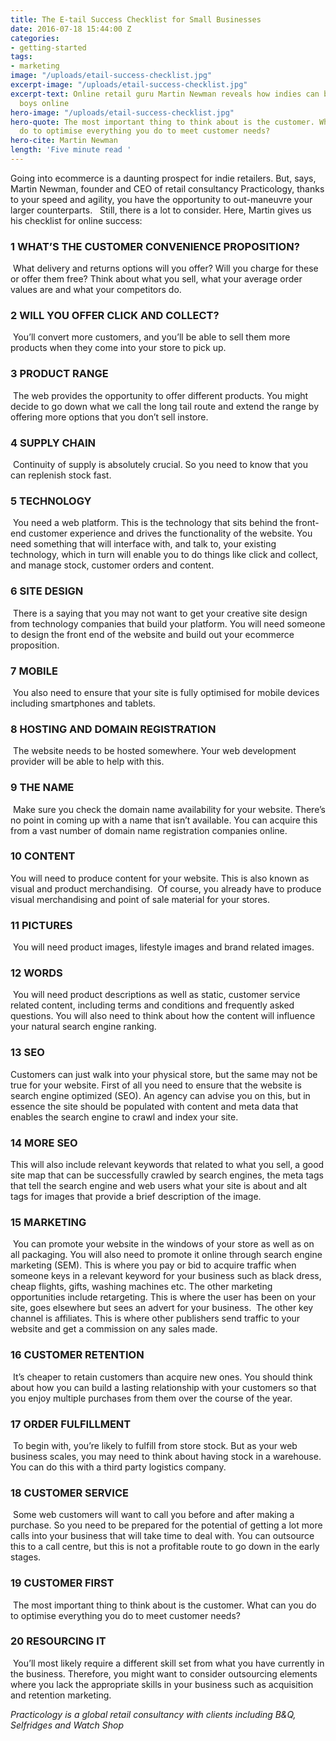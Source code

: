 ```yaml
---
title: The E-tail Success Checklist for Small Businesses
date: 2016-07-18 15:44:00 Z
categories:
- getting-started
tags:
- marketing
image: "/uploads/etail-success-checklist.jpg"
excerpt-image: "/uploads/etail-success-checklist.jpg"
excerpt-text: Online retail guru Martin Newman reveals how indies can beat the big
  boys online
hero-image: "/uploads/etail-success-checklist.jpg"
hero-quote: The most important thing to think about is the customer. What can you
  do to optimise everything you do to meet customer needs?
hero-cite: Martin Newman
length: 'Five minute read '
---
```


Going into ecommerce is a daunting prospect for indie retailers. But, says, Martin Newman, founder and CEO of retail consultancy Practicology, thanks to your speed and agility, you have the opportunity to out-maneuvre your larger counterparts.       Still, there is a lot to consider. Here, Martin gives us his checklist for online success:

### 1 WHAT’S THE CUSTOMER CONVENIENCE PROPOSITION?
 What delivery and returns options will you offer? Will you charge for these or offer them free? Think about what you sell, what your average order values are and what your competitors do.

### 2 WILL YOU OFFER CLICK AND COLLECT?
 You’ll convert more customers, and you’ll be able to sell them more products when they come into your store to pick up.

### 3 PRODUCT RANGE
 The web provides the opportunity to offer different products. You might decide to go down what we call the long tail route and extend the range by offering more options that you don’t sell instore.

### 4 SUPPLY CHAIN
 Continuity of supply is absolutely crucial. So you need to know that you can replenish stock fast.

### 5 TECHNOLOGY
 You need a web platform. This is the technology that sits behind the front-end customer experience and drives the functionality of the website. You need something that will interface with, and talk to, your existing technology, which in turn will enable you to do things like click and collect, and manage stock, customer orders and content.

### 6 SITE DESIGN
 There is a saying that you may not want to get your creative site design from technology companies that build your platform. You will need someone to design the front end of the website and build out your ecommerce proposition.

### 7 MOBILE
 You also need to ensure that your site is fully optimised for mobile devices including smartphones and tablets.

### 8 HOSTING AND DOMAIN REGISTRATION
 The website needs to be hosted somewhere. Your web development provider will be able to help with this.

### 9 THE NAME
 Make sure you check the domain name availability for your website. There’s no point in coming up with a name that isn’t available. You can acquire this from a vast number of domain name registration companies online.

### 10 CONTENT  
You will need to produce content for your website. This is also known as visual and product merchandising.  Of course, you already have to produce visual merchandising and point of sale material for your stores.

### 11 PICTURES
 You will need product images, lifestyle images and brand related images.

### 12 WORDS
 You will need product descriptions as well as static, customer service related content, including terms and conditions and frequently asked questions. You will also need to think about how the content will influence your natural search engine ranking.

### 13 SEO  
Customers can just walk into your physical store, but the same may not be true for your website. First of all you need to ensure that the website is search engine optimized (SEO). An agency can advise you on this, but in essence the site should be populated with content and meta data that enables the search engine to crawl and index your site.

### 14 MORE SEO

This will also include relevant keywords that related to what you sell, a good site map that can be successfully crawled by search engines, the meta tags that tell the search engine and web users what your site is about and alt tags for images that provide a brief description of the image.

### 15 MARKETING
 You can promote your website in the windows of your store as well as on all packaging. You will also need to promote it online through search engine marketing (SEM). This is where you pay or bid to acquire traffic when someone keys in a relevant keyword for your business such as black dress, cheap flights, gifts, washing machines etc.
The other marketing opportunities include retargeting. This is where the user has been on your site, goes elsewhere but sees an advert for your business.  The other key channel is affiliates. This is where other publishers send traffic to your website and get a commission on any sales made.

### 16 CUSTOMER RETENTION
 It’s cheaper to retain customers than acquire new ones. You should think about how you can build a lasting relationship with your customers so that you enjoy multiple purchases from them over the course of the year.

### 17 ORDER FULFILLMENT
 To begin with, you’re likely to fulfill from store stock. But as your web business scales, you may need to think about having stock in a warehouse. You can do this with a third party logistics company.

### 18 CUSTOMER SERVICE
 Some web customers will want to call you before and after making a purchase. So you need to be prepared for the potential of getting a lot more calls into your business that will take time to deal with. You can outsource this to a call centre, but this is not a profitable route to go down in the early stages.

### 19 CUSTOMER FIRST
 The most important thing to think about is the customer. What can you do to optimise everything you do to meet customer needs?

### 20 RESOURCING IT
 You’ll most likely require a different skill set from what you have currently in the business. Therefore, you might want to consider outsourcing elements where you lack the appropriate skills in your business such as acquisition and retention marketing.

*Practicology is a global retail consultancy with clients including B&Q, Selfridges and Watch Shop*
